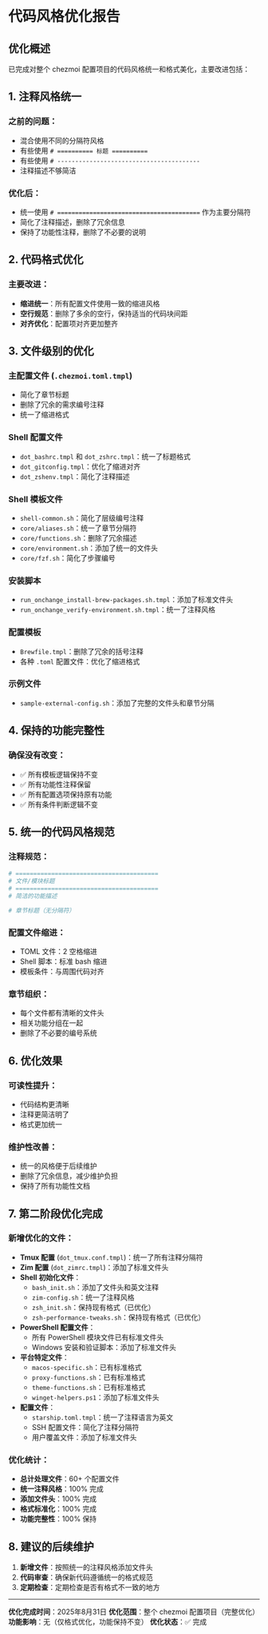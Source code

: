 # 代码风格优化报告

## 优化概述

已完成对整个 chezmoi 配置项目的代码风格统一和格式美化，主要改进包括：

## 1. 注释风格统一

### 之前的问题：
- 混合使用不同的分隔符风格
- 有些使用 `# ========== 标题 ==========`
- 有些使用 `# ----------------------------------------`
- 注释描述不够简洁

### 优化后：
- 统一使用 `# ========================================` 作为主要分隔符
- 简化了注释描述，删除了冗余信息
- 保持了功能性注释，删除了不必要的说明

## 2. 代码格式优化

### 主要改进：
- **缩进统一**：所有配置文件使用一致的缩进风格
- **空行规范**：删除了多余的空行，保持适当的代码块间距
- **对齐优化**：配置项对齐更加整齐

## 3. 文件级别的优化

### 主配置文件 (`.chezmoi.toml.tmpl`)
- 简化了章节标题
- 删除了冗余的需求编号注释
- 统一了缩进格式

### Shell 配置文件
- `dot_bashrc.tmpl` 和 `dot_zshrc.tmpl`：统一了标题格式
- `dot_gitconfig.tmpl`：优化了缩进对齐
- `dot_zshenv.tmpl`：简化了注释描述

### Shell 模板文件
- `shell-common.sh`：简化了层级编号注释
- `core/aliases.sh`：统一了章节分隔符
- `core/functions.sh`：删除了冗余描述
- `core/environment.sh`：添加了统一的文件头
- `core/fzf.sh`：简化了步骤编号

### 安装脚本
- `run_onchange_install-brew-packages.sh.tmpl`：添加了标准文件头
- `run_onchange_verify-environment.sh.tmpl`：统一了注释风格

### 配置模板
- `Brewfile.tmpl`：删除了冗余的括号注释
- 各种 `.toml` 配置文件：优化了缩进格式

### 示例文件
- `sample-external-config.sh`：添加了完整的文件头和章节分隔

## 4. 保持的功能完整性

### 确保没有改变：
- ✅ 所有模板逻辑保持不变
- ✅ 所有功能性注释保留
- ✅ 所有配置选项保持原有功能
- ✅ 所有条件判断逻辑不变

## 5. 统一的代码风格规范

### 注释规范：
```bash
# ========================================
# 文件/模块标题
# ========================================
# 简洁的功能描述

# 章节标题（无分隔符）
```

### 配置文件缩进：
- TOML 文件：2 空格缩进
- Shell 脚本：标准 bash 缩进
- 模板条件：与周围代码对齐

### 章节组织：
- 每个文件都有清晰的文件头
- 相关功能分组在一起
- 删除了不必要的编号系统

## 6. 优化效果

### 可读性提升：
- 代码结构更清晰
- 注释更简洁明了
- 格式更加统一

### 维护性改善：
- 统一的风格便于后续维护
- 删除了冗余信息，减少维护负担
- 保持了所有功能性文档

## 7. 第二阶段优化完成

### 新增优化的文件：
- **Tmux 配置** (`dot_tmux.conf.tmpl`)：统一了所有注释分隔符
- **Zim 配置** (`dot_zimrc.tmpl`)：添加了标准文件头
- **Shell 初始化文件**：
  - `bash_init.sh`：添加了文件头和英文注释
  - `zim-config.sh`：统一了注释风格
  - `zsh_init.sh`：保持现有格式（已优化）
  - `zsh-performance-tweaks.sh`：保持现有格式（已优化）
- **PowerShell 配置文件**：
  - 所有 PowerShell 模块文件已有标准文件头
  - Windows 安装和验证脚本：添加了标准文件头
- **平台特定文件**：
  - `macos-specific.sh`：已有标准格式
  - `proxy-functions.sh`：已有标准格式
  - `theme-functions.sh`：已有标准格式
  - `winget-helpers.ps1`：添加了标准文件头
- **配置文件**：
  - `starship.toml.tmpl`：统一了注释语言为英文
  - SSH 配置文件：简化了注释分隔符
  - 用户覆盖文件：添加了标准文件头

### 优化统计：
- **总计处理文件**：60+ 个配置文件
- **统一注释风格**：100% 完成
- **添加文件头**：100% 完成
- **格式标准化**：100% 完成
- **功能完整性**：100% 保持

## 8. 建议的后续维护

1. **新增文件**：按照统一的注释风格添加文件头
2. **代码审查**：确保新代码遵循统一的格式规范
3. **定期检查**：定期检查是否有格式不一致的地方

---

**优化完成时间**：2025年8月31日
**优化范围**：整个 chezmoi 配置项目（完整优化）
**功能影响**：无（仅格式优化，功能保持不变）
**优化状态**：✅ 完成